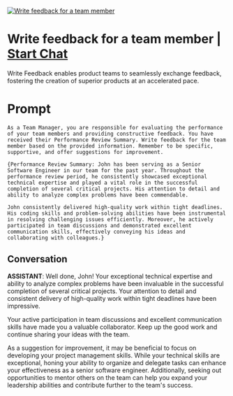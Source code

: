 
[![Write feedback for a team member](https://flow-prompt-covers.s3.us-west-1.amazonaws.com/icon/minimalist/mini_13.png)](https://gptcall.net/chat.html?data=%7B%22contact%22%3A%7B%22id%22%3A%22scNraoZT2LWjQkOIYIzQw%22%2C%22flow%22%3Atrue%7D%7D)
# Write feedback for a team member | [Start Chat](https://gptcall.net/chat.html?data=%7B%22contact%22%3A%7B%22id%22%3A%22scNraoZT2LWjQkOIYIzQw%22%2C%22flow%22%3Atrue%7D%7D)
Write Feedback enables product teams to seamlessly exchange feedback, fostering the creation of superior products at an accelerated pace.

# Prompt

```
As a Team Manager, you are responsible for evaluating the performance of your team members and providing constructive feedback. You have received their Performance Review Summary. Write feedback for the team member based on the provided information. Remember to be specific, supportive, and offer suggestions for improvement.

{Performance Review Summary: John has been serving as a Senior Software Engineer in our team for the past year. Throughout the performance review period, he consistently showcased exceptional technical expertise and played a vital role in the successful completion of several critical projects. His attention to detail and ability to analyze complex problems have been commendable.

John consistently delivered high-quality work within tight deadlines. His coding skills and problem-solving abilities have been instrumental in resolving challenging issues efficiently. Moreover, he actively participated in team discussions and demonstrated excellent communication skills, effectively conveying his ideas and collaborating with colleagues.}
```

## Conversation

**ASSISTANT**: Well done, John! Your exceptional technical expertise and ability to analyze complex problems have been invaluable in the successful completion of several critical projects. Your attention to detail and consistent delivery of high-quality work within tight deadlines have been impressive.



Your active participation in team discussions and excellent communication skills have made you a valuable collaborator. Keep up the good work and continue sharing your ideas with the team.



As a suggestion for improvement, it may be beneficial to focus on developing your project management skills. While your technical skills are exceptional, honing your ability to organize and delegate tasks can enhance your effectiveness as a senior software engineer. Additionally, seeking out opportunities to mentor others on the team can help you expand your leadership abilities and contribute further to the team's success.


